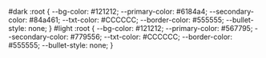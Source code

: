 #dark
:root {
    --bg-color: #121212;
    --primary-color: #6184a4;
    --secondary-color: #84a461;
    --txt-color: #CCCCCC;
    --border-color: #555555;
    --bullet-style: none;
}
#light
:root {
    --bg-color: #121212;
    --primary-color: #567795;
    --secondary-color: #779556;
    --txt-color: #CCCCCC;
    --border-color: #555555;
    --bullet-style: none;
}
